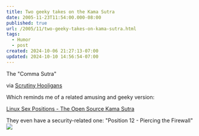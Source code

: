 ```yaml
---
title: Two geeky takes on the Kama Sutra
date: 2005-11-23T11:54:00.000-08:00
published: true
url: /2005/11/two-geeky-takes-on-kama-sutra.html
tags:
  - Humor
  - post
created: 2024-10-06 21:27:13-07:00
updated: 2024-10-10 14:56:54-07:00
---
```


The "Comma Sutra"  
<!-- ![](commasutra7fh.jpg) -->
  
via [Scrutiny Hooligans](http://scrutinyhooligans.blogspot.com/2005/11/grammatically-amusing.html)  
  
Which reminds me of a related amusing and geeky version:  
  
[Linux Sex Positions - The Open Source Kama Sutra](http://www.collegesexadvice.com/sex.shtml)  
  
They even have a security-related one: "Position 12 - Piercing the Firewall"  
![](/LinuxSexPositions_12.gif)
